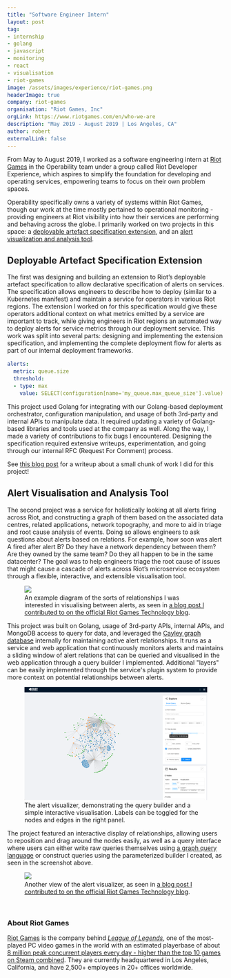 ```yaml
---
title: "Software Engineer Intern"
layout: post
tag:
- internship
- golang
- javascript
- monitoring
- react
- visualisation
- riot-games
image: /assets/images/experience/riot-games.png
headerImage: true
company: riot-games
organisation: "Riot Games, Inc"
orgLink: https://www.riotgames.com/en/who-we-are
description: "May 2019 - August 2019 | Los Angeles, CA"
author: robert
externalLink: false
---
```


From May to August 2019, I worked as a software engineering intern at [Riot Games](#about-riot-games) in the Operability team under a group called Riot Developer Experience, which aspires to simplify the foundation for developing and operating services, empowering teams to focus on their own problem spaces.

Operability specifically owns a variety of systems within Riot Games, though our work at the time mostly pertained to operational monitoring - providing engineers at Riot visibility into how their services are performing and behaving across the globe. I primarily worked on two projects in this space: a [deployable artefact specification extension](#deployable-artefact-specification-extension), and an [alert visualization and analysis tool](#alert-visualisation-and-analysis-tool).

## Deployable Artefact Specification Extension

The first was designing and building an extension to Riot’s deployable artefact specification to allow declarative specification of alerts on services. The specification allows engineers to describe how to deploy (similar to a Kubernetes manifest) and maintain a service for operators in various Riot regions. The extension I worked on for this specification would give these operators additional context on what metrics emitted by a service are important to track, while giving engineers in Riot regions an automated way to deploy alerts for service metrics through our deployment service. This work was split into several parts: designing and implementing the extension specification, and implementing the complete deployment flow for alerts as part of our internal deployment frameworks.

```yml
alerts:
  metric: queue.size
  threshold:
  - type: max
    value: SELECT(configuration[name='my_queue.max_queue_size'].value) * 0.75
```

This project used Golang for integrating with our Golang-based deployment orchestrator, configuration manipulation, and usage of both 3rd-party and internal APIs to manipulate data. It required updating a variety of Golang-based libraries and tools used at the company as well. Along the way, I made a variety of contributions to fix bugs I encountered. Designing the specification required extensive writeups, experimentation, and going through our internal RFC (Request For Comment) process.

See [this blog post](/evaluable-expressions) for a writeup about a small chunk of work I did for this project!

## Alert Visualisation and Analysis Tool

The second project was a service for holistically looking at all alerts firing across Riot, and constructing a graph of them based on the associated data centres, related applications, network topography, and more to aid in triage and root cause analysis of events. Doing so allows engineers to ask questions about alerts based on relations. For example, how soon was alert A fired after alert B? Do they have a network dependency between them? Are they owned by the same team? Do they all happen to be in the same datacenter? The goal was to help engineers triage the root cause of issues that might cause a cascade of alerts across Riot’s microservice ecosystem through a flexible, interactive, and extensible visualisation tool.

<figure>
    <img src="https://technology.riotgames.com/sites/default/files/intern12-robert3.png" width="70%" />
    <figcaption>
    An example diagram of the sorts of relationships I was interested in visualising between alerts, as seen in
    <a href="https://technology.riotgames.com/news/technology-interns-riot-games">
    a blog post I contributed to on the official Riot Games Technology blog</a>.
    </figcaption>
</figure>

This project was built on Golang, usage of 3rd-party APIs, internal APIs, and MongoDB access to query for data, and leveraged the [Cayley graph database](https://github.com/cayleygraph/cayley) internally for maintaining active alert relationships. It runs as a service and web application that continuously monitors alerts and maintains a sliding window of alert relations that can be queried and visualised in the web application through a query builder I implemented. Additional "layers" can be easily implemented through the service's plugin system to provide more context on potential relationships between alerts.

<figure>
    <img src="../../assets/images/posts/riot-alerts-explorer-wide.png" />
    <figcaption>
    The alert visualizer, demonstrating the query builder and a simple interactive visualisation.
    Labels can be toggled for the nodes and edges in the right panel.
    </figcaption>
</figure>

The project featured an interactive display of relationships, allowing users to reposition and drag
around the nodes easily, as well as a query interface where users can either write raw queries
themselves using [a graph query language](https://github.com/cayleygraph/cayley/blob/master/docs/gizmoapi.md)
or construct queries using the parameterized builder I created, as seen in the screenshot above.

<figure>
    <img src="https://technology.riotgames.com/sites/default/files/intern11-robert2.png" width="70%" />
    <figcaption>
    Another view of the alert visualizer, as seen in
    <a href="https://technology.riotgames.com/news/technology-interns-riot-games">
    a blog post I contributed to on the official Riot Games Technology blog</a>.
    </figcaption>
</figure>

<br />

### About Riot Games

[Riot Games](https://www.riotgames.com/en/who-we-are) is the company behind
*[League of Legends](https://na.leagueoflegends.com/en/)*, one of the most-played
PC video games in the world with an estimated playerbase of about
[8 million peak concurrent players every day - higher than the top 10 games on Steam combined](https://na.leagueoflegends.com/en/news/game-updates/special-event/join-us-oct-15th-celebrate-10-years-league).
They are currently headquartered in Los Angeles, California, and have 2,500+
employees in 20+ offices worldwide.
